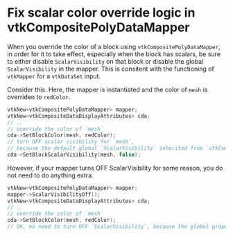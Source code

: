 # Fix scalar color override logic in vtkCompositePolyDataMapper

When you override the color of a block using `vtkCompositePolyDataMapper`, in order
for it to take effect, especially when the block has scalars, be sure to either disable
`ScalarVisibility` on that block or disable the global `ScalarVisibility` in the mapper.
This is consitent with the functioning of `vtkMapper` for a `vtkDataSet` input.

Consider this. Here, the mapper is instantiated and the color of `mesh`
is overriden to `redColor`.

```cpp
vtkNew<vtkCompositePolyDataMapper> mapper;
vtkNew<vtkCompositeDataDisplayAttributes> cda;
// ..
// override the color of `mesh`
cda->SetBlockColor(mesh, redColor);
// turn OFF scalar visibility for `mesh`,
// because the default global `ScalarVisibility` inherited from `vtkCompositePolyDataMapper` is ON.
cda->SetBlockScalarVisibility(mesh, false);
```

However, if your mapper turns OFF ScalarVisibility for some reason, you do not need to do anything extra.

```cpp
vtkNew<vtkCompositePolyDataMapper> mapper;
mapper->ScalarVisibilityOff();
vtkNew<vtkCompositeDataDisplayAttributes> cda;
// ..
// override the color of `mesh`
cda->SetBlockColor(mesh, redColor);
// OK, no need to turn OFF `ScalarVisibility`, because the global property is turned OFF.
```
